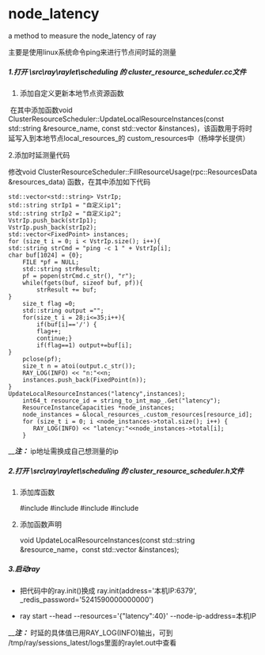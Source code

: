 # node_latency
a method to measure the node_latency of ray

主要是使用linux系统命令ping来进行节点间时延的测量

##### 1.打开 \src\ray\raylet\scheduling 的 cluster_resource_scheduler.cc文件

1. 添加自定义更新本地节点资源函数

​    在其中添加函数void ClusterResourceScheduler::UpdateLocalResourceInstances(const std::string &resource_name, const std::vector <FixedPoint> &instances)，该函数用于将时延写入到本地节点local_resources_的 custom_resources中（杨坤学长提供）

   2.添加时延测量代码

修改void ClusterResourceScheduler::FillResourceUsage(rpc::ResourcesData &resources_data) 函数，在其中添加如下代码

    std::vector<std::string> VstrIp;
    std::string strIp1 = "自定义ip1";
    std::string strIp2 = "自定义ip2";
    VstrIp.push_back(strIp1);
    VstrIp.push_back(strIp2);
    std::vector<FixedPoint> instances; 
    for (size_t i = 0; i < VstrIp.size(); i++){
    std::string strCmd = "ping -c 1 " + VstrIp[i];
    char buf[1024] = {0};  
    	FILE *pf = NULL;  
    	std::string strResult;  
    	pf = popen(strCmd.c_str(), "r");
    	while(fgets(buf, sizeof buf, pf)){  
        	strResult += buf;  
    } 
        size_t flag =0;
        std::string output ="";
        for(size_t i = 28;i<=35;i++){
            if(buf[i]=='/') {
            flag++;
            continue;}
            if(flag==1) output+=buf[i]; 
    }
    	pclose(pf); 
    	size_t n = atoi(output.c_str());
    	RAY_LOG(INFO) << "n:"<<n;
    	instances.push_back(FixedPoint(n));   
    }
    UpdateLocalResourceInstances("latency",instances);
        int64_t resource_id = string_to_int_map_.Get("latency");
        ResourceInstanceCapacities *node_instances;
        node_instances = &local_resources_.custom_resources[resource_id];
        for (size_t i = 0; i <node_instances->total.size(); i++) {
           RAY_LOG(INFO) << "latency:"<<node_instances->total[i];
        }

__***注：*** ip地址需换成自己想测量的ip

##### 2.打开 \src\ray\raylet\scheduling 的 cluster_resource_scheduler.h文件

1. 添加库函数

   #include<cstdlib>
   #include<string>
   #include<cstdio>
   #include<cstring>

2. 添加函数声明

   void UpdateLocalResourceInstances(const std::string &resource_name，const std::vector<FixedPoint> &instances);

##### 3.启动ray

- 把代码中的ray.init()换成 ray.init(address='本机IP:6379', _redis_password='5241590000000000') 

- ray start --head --resources='{"latency":40}'  --node-ip-address=本机IP

__***注：***  时延的具体值已用RAY_LOG(INFO)输出，可到 /tmp/ray/sessions_latest/logs里面的raylet.out中查看

